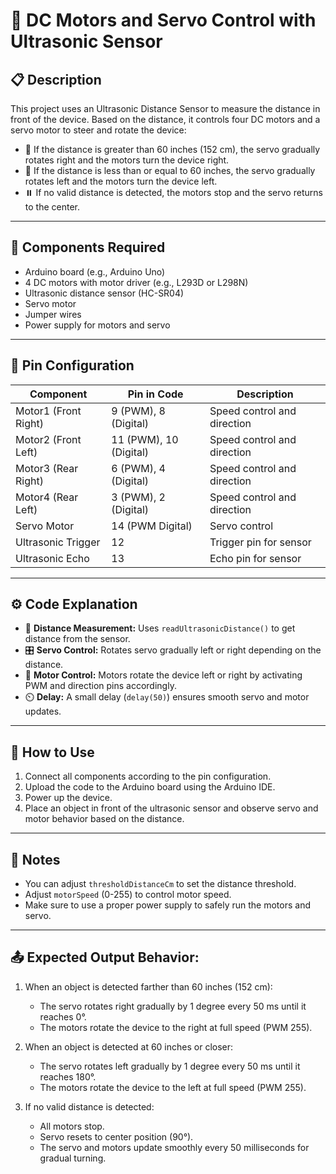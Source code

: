 # 🤖 DC Motors and Servo Control with Ultrasonic Sensor

## 📋 Description
This project uses an Ultrasonic Distance Sensor to measure the distance in front of the device. Based on the distance, it controls four DC motors and a servo motor to steer and rotate the device:

- 🚗 If the distance is greater than 60 inches (152 cm), the servo gradually rotates right and the motors turn the device right.
- 🚙 If the distance is less than or equal to 60 inches, the servo gradually rotates left and the motors turn the device left.
- ⏸️ If no valid distance is detected, the motors stop and the servo returns to the center.

---

## 🔧 Components Required
- Arduino board (e.g., Arduino Uno)  
- 4 DC motors with motor driver (e.g., L293D or L298N)  
- Ultrasonic distance sensor (HC-SR04)  
- Servo motor  
- Jumper wires  
- Power supply for motors and servo  

---

## 📌 Pin Configuration

| Component            | Pin in Code            | Description                 |
| -------------------- | ---------------------- | --------------------------- |
| Motor1 (Front Right)  | 9 (PWM), 8 (Digital)   | Speed control and direction |
| Motor2 (Front Left)   | 11 (PWM), 10 (Digital) | Speed control and direction |
| Motor3 (Rear Right)   | 6 (PWM), 4 (Digital)   | Speed control and direction |
| Motor4 (Rear Left)    | 3 (PWM), 2 (Digital)   | Speed control and direction |
| Servo Motor           | 14 (PWM Digital)       | Servo control               |
| Ultrasonic Trigger    | 12                     | Trigger pin for sensor      |
| Ultrasonic Echo       | 13                     | Echo pin for sensor         |

---

## ⚙️ Code Explanation
- 📏 **Distance Measurement:** Uses `readUltrasonicDistance()` to get distance from the sensor.  
- 🎛️ **Servo Control:** Rotates servo gradually left or right depending on the distance.  
- 🔄 **Motor Control:** Motors rotate the device left or right by activating PWM and direction pins accordingly.  
- ⏲️ **Delay:** A small delay (`delay(50)`) ensures smooth servo and motor updates.  

---

## 🚀 How to Use
1. Connect all components according to the pin configuration.  
2. Upload the code to the Arduino board using the Arduino IDE.  
3. Power up the device.  
4. Place an object in front of the ultrasonic sensor and observe servo and motor behavior based on the distance.  

---

## 🔧 Notes
- You can adjust `thresholdDistanceCm` to set the distance threshold.  
- Adjust `motorSpeed` (0-255) to control motor speed.  
- Make sure to use a proper power supply to safely run the motors and servo.  

---

## 📤 Expected Output Behavior:
1. When an object is detected farther than 60 inches (152 cm):  
   - The servo rotates right gradually by 1 degree every 50 ms until it reaches 0°.  
   - The motors rotate the device to the right at full speed (PWM 255).  

2. When an object is detected at 60 inches or closer:  
   - The servo rotates left gradually by 1 degree every 50 ms until it reaches 180°.  
   - The motors rotate the device to the left at full speed (PWM 255).  

3. If no valid distance is detected:  
   - All motors stop.  
   - Servo resets to center position (90°).  
   - The servo and motors update smoothly every 50 milliseconds for gradual turning.  
